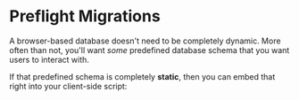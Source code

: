 # Preflight Migrations
A browser-based database doesn't need to be completely dynamic.
More often than not, you'll want *some* predefined database schema
that you want users to interact with.

If that predefined schema is completely **static**, then you can 
embed that right into your client-side script: